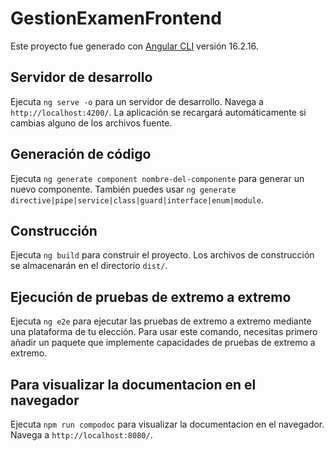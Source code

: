 # GestionExamenFrontend

Este proyecto fue generado con [Angular CLI](https://github.com/angular/angular-cli) versión 16.2.16.

## Servidor de desarrollo

Ejecuta `ng serve -o` para un servidor de desarrollo. Navega a `http://localhost:4200/`. La aplicación se recargará automáticamente si cambias alguno de los archivos fuente.

## Generación de código

Ejecuta `ng generate component nombre-del-componente` para generar un nuevo componente. También puedes usar `ng generate directive|pipe|service|class|guard|interface|enum|module`.

## Construcción

Ejecuta `ng build` para construir el proyecto. Los archivos de construcción se almacenarán en el directorio `dist/`.

## Ejecución de pruebas de extremo a extremo

Ejecuta `ng e2e` para ejecutar las pruebas de extremo a extremo mediante una plataforma de tu elección. Para usar este comando, necesitas primero añadir un paquete que implemente capacidades de pruebas de extremo a extremo.

## Para visualizar la documentacion en el navegador 

Ejecuta `npm run compodoc` para visualizar la documentacion en el navegador. Navega a `http://localhost:8080/`.
